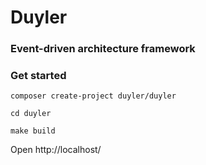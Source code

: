 # Duyler
### Event-driven architecture framework

### Get started

```shell
composer create-project duyler/duyler

cd duyler

make build

```
Open http://localhost/
